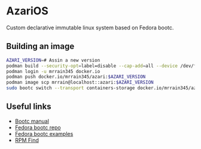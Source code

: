 # AzariOS

Custom declarative immutable linux system based on Fedora bootc.

## Building an image

```sh
AZARI_VERSION=# Assin a new version
podman build --security-opt=label=disable --cap-add=all --device /dev/fuse -t docker.io/mrrain345/azari:$AZARI_VERSION .
podman login -u mrrain345 docker.io
podman push docker.io/mrrain345/azari:$AZARI_VERSION
podman image scp mrrain@localhost::azari:$AZARI_VERSION
sudo bootc switch --transport containers-storage docker.io/mrrain345/azari:$AZARI_VERSION
```

## Useful links

- [Bootc manual](https://bootc-dev.github.io/bootc/)
- [Fedora bootc repo](https://gitlab.com/fedora/bootc/base-images)
- [Fedora bootc examples](https://gitlab.com/fedora/bootc/examples)
- [RPM Find](https://rpmfind.net/linux/rpm2html/search.php?query=&system=fedora&arch=x86_64)
